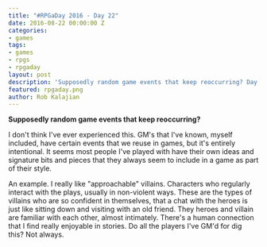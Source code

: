 ```yaml
---
title: "#RPGaDay 2016 - Day 22"
date: 2016-08-22 00:00:00 Z
categories:
- games
tags:
- games
- rpgs
- rpgaday
layout: post
description: 'Supposedly random game events that keep reoccurring? Day 22 of #RPGaDay.'
featured: rpgaday.png
author: Rob Kalajian
---
```


**Supposedly random game events that keep reoccurring?**

I don't think I've ever experienced this. GM's that I've known, myself included, have certain events that we reuse in games, but it's entirely intentional. It seems most people I've played with have their own ideas and signature bits and pieces that they always seem to include in a game as part of their style.

An example. I really like "approachable" villains. Characters who regularly interact with the plays, usually in non-violent ways. These are the types of villains who are so confident in themselves, that a chat with the heroes is just like sitting down and visiting with an old friend. They heroes and villain are familiar with each other, almost intimately. There's a human connection that I find really enjoyable in stories. Do all the players I've GM'd for dig this? Not always.
